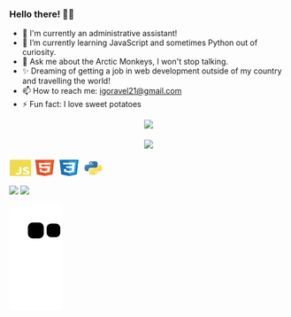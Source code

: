 ### Hello there! 🐱‍👤

- 🔭 I'm currently an administrative assistant! 
- 🌱 I’m currently learning JavaScript and sometimes Python out of curiosity.
- 💬 Ask me about the Arctic Monkeys, I won't stop talking.
- ✨ Dreaming of getting a job in web development outside of my country and travelling the world!
- 📫 How to reach me: igoravel21@gmail.com
- ⚡ Fun fact: I love sweet potatoes

<div align="center">
  <img height="180em" src="https://github-readme-stats.vercel.app/api?username=IaveL&show_icons=true&theme=dark&include_all_commits=true&count_private=true"/>
  <br><br>
  <img height="180em" src="https://github-readme-stats.vercel.app/api/top-langs/?username=IaveL&layout=compact&langs_count=7&theme=dark"/>
</div>
  
  <div style="display: inline_block"><br>
  <img align="center" height="30" width="40" src="https://raw.githubusercontent.com/devicons/devicon/master/icons/javascript/javascript-plain.svg">
  <img align="center" height="30" width="40" src="https://raw.githubusercontent.com/devicons/devicon/master/icons/html5/html5-original.svg">
  <img align="center" height="30" width="40" src="https://raw.githubusercontent.com/devicons/devicon/master/icons/css3/css3-original.svg">
  <img align="center" height="30" width="40" src="https://raw.githubusercontent.com/devicons/devicon/master/icons/python/python-original.svg">
    
</div>

<br>
<div> 
  <a href="https://instagram.com/avelinocrf" target="_blank"><img src="https://img.shields.io/badge/-Instagram-%23E4405F?style=for-the-badge&logo=instagram&logoColor=white" target="_blank"></a> 
  <a href = "mailto:igoravel21@gmail.com"><img src="https://img.shields.io/badge/-Gmail-%23333?style=for-the-badge&logo=gmail&logoColor=white" target="_blank"></a>
 
  ![Snake animation](https://github.com/rafaballerini/rafaballerini/blob/output/github-contribution-grid-snake.svg)
 
</div>
